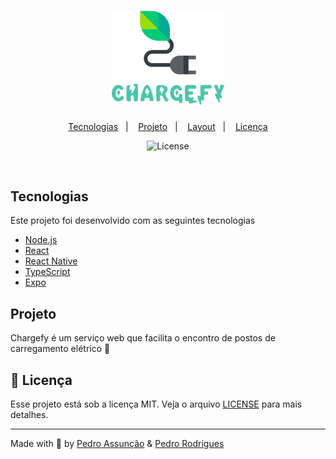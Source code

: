 <h1 align="center">
    <img alt="Chargefy" title="Chargefy" src=".github/chargefy.png" width="180px" />
</h1>

<p align="center">
  <a href="#-tecnologias">Tecnologias</a>&nbsp;&nbsp;&nbsp;|&nbsp;&nbsp;&nbsp;
  <a href="#-projeto">Projeto</a>&nbsp;&nbsp;&nbsp;|&nbsp;&nbsp;&nbsp;
  <a href="#-layout">Layout</a>&nbsp;&nbsp;&nbsp;|&nbsp;&nbsp;&nbsp;
  <a href="#memo-licença">Licença</a>
</p>

<!-- <p align="center"> 
 <img src="https://img.shields.io/static/v1?label=PRs&message=welcome&color=2effb9&labelColor=000000" alt="PRs welcome!" /> -->
<p align="center">
  <img alt="License" src="https://img.shields.io/static/v1?label=license&message=MIT&color=2effb9&labelColor=000000">
</p>
<br>


## Tecnologias

Este projeto foi desenvolvido com as seguintes tecnologias

- [Node.js](https://nodejs.org/en/)
- [React](https://reactjs.org)
- [React Native](https://facebook.github.io/react-native/)
- [TypeScript](https://www.typescriptlang.org/)
- [Expo](https://expo.io/)

## Projeto

Chargefy é um serviço web que facilita o encontro de postos de carregamento elétrico 🍃






## :memo: Licença

Esse projeto está sob a licença MIT. Veja o arquivo [LICENSE](LICENSE.md) para mais detalhes.

---

Made with 💚 by [Pedro Assunção](https://github.com/Pedroassuncao) & [Pedro Rodrigues](https://github.com/PedroRodrigues99)
